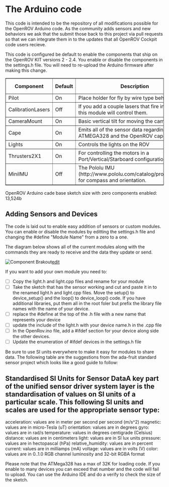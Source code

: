 The Arduino code
================

This code is intended to be the repository of all modifications possible for the OpenROV Arduino code.  As the community adds sensors and new behaviors we ask that the submit those back to this project via pull requests so that we can integrate them in to the updates that all OpenROV Cockpit code users recieve.  

This code is configured be default to enable the components that ship on the OpenROV KIT versions 2 - 2.4.  You enable or disable the components in the settings.h file. You will need to re-upload the Arduino firmware after making this change.

<table border=1>
    <tr>
        <th>Component</th><th>Default</th><th>Description</th><th>Size</th><th>Memory Used</th>       
    </tr>
    <tr>
        <td>Pilot</td>
        <td>On</td>
        <td>Place holder for fly by wire type behavior</td>
        <td>58b</td>
        <td>tbd</td>        
    </tr>
    <tr>
        <td>CalibrationLasers</td>
        <td>Off</td>
        <td>If you add a couple lasers that fire in parallel this module will control them.</td>
        <td>460b</td>
        <td>tbd</td>            
    </tr>
    <tr>
        <td>CameraMount</td>
        <td>On</td>
        <td>Basic vertical tilt for moving the camera</td>
        <td>1,034b</td>
        <td>tbd</td>       
    </tr>
    <tr>
        <td>Cape</td>
        <td>On</td>
        <td>Emits all of the sensor data regarding the ATMEGA328 and the OpenROV cape.</td>
        <td>970b</td>
        <td>tbd</td>            
    </tr>
    <tr>
        <td>Lights</td>
        <td>On</td>
        <td>Controls the lights on the ROV</td>
        <td>460b</td>
        <td>tbd</td>            
    </tr>
    <tr>
        <td>Thrusters2X1</td>
        <td>On</td>
        <td>For controlling the motors in a Port/Vertical/Starboard configuration.</td>
        <td>2,314b</td>
        <td>tbd</td>            
    </tr>    
    <tr>
        <td>MiniIMU</td>
        <td>Off</td>
        <td>The Pololu IMU (http://www.pololu.com/catalog/product/1268) for compass and orientation.</td>
        <td>10,122b</td>
        <td>tbd</td>            
    </tr>
</table>
OpenROV Arduino cade base sketch size with zero components enabled: 13,524b


Adding Sensors and Devices
--------------------------

The code is laid out to enable easy addition of sensors or custom modules.  You can enable or disable the modules by editting the settings.h file and changing the #define "Module Name" from a zero to a one.

The diagram below shows all of the current modules along with the commands they are ready to receive and the data they update or send.

![Component Brakout](http://yuml.me/291bafca "Major areas of the Arduino code")[edit](http://yuml.me/edit/291bafca)

If you want to add your own module you need to:

- [ ] Copy the light.h and light.cpp files and rename for your module
- [ ] Take the sketch that has the sensor working and cut and paste it in to the renamed light.h and light.cpp files.  Move the setup() to device_setup() and the loop() to device_loop() code.  If you have additional libraries, put them all in the root foler but prefix the library file names with the name of your device.
- [ ] replace the #define at the top of the .h file with a new name that represents your device
- [ ] update the include of the light.h with your device name.h in the .cpp file
- [ ] In the OpenRov.ino file, add a #ifdef section for your device along side the other devices.
- [ ] Update the enumeration of #ifdef devices in the settings.h file

Be sure to use SI units everywhere to make it easy for modules to share data. The following table are the suggestions from the ada-fruit standard sensor project which looks like a good guide to follow:

Standardised SI Units for Sensor DataA key part of the unified sensor driver system layer is the standardisation of values on SI units of a particular scale. This following SI units and scales are used for the appropriate sensor type:
--------------------------

acceleration: values are in meter per second per second (m/s^2)
magnetic: values are in micro-Tesla (uT)
orientation: values are in degrees
gyro: values are in rad/s
temperature: values in degrees centigrade (Celsius)
distance: values are in centimeters
light: values are in SI lux units
pressure: values are in hectopascal (hPa)
relative_humidity: values are in percent
current: values are in milliamps (mA)
voltage: values are in volts (V)
color: values are in 0..1.0 RGB channel luminosity and 32-bit RGBA format
 
Please note that the ATMega328 has a max of 32K for loading code.  If you enable to many devices you can exceed that number and the code will fail to upload.  You can use the Arduino IDE and do a verify to check the size of the sketch.
